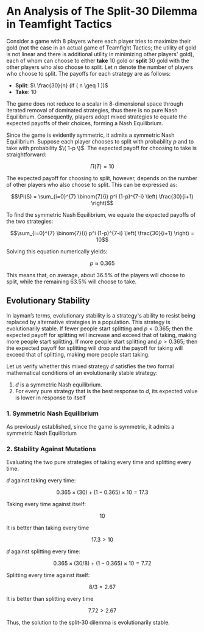 # An Analysis of The Split-30 Dilemma in Teamfight Tactics
Consider a game with 8 players where each player tries to maximize their gold (not the case in an actual game of Teamfight Tactics; the utility of gold is not linear and there is additional utility in minimizing other players' gold), each of whom can choose to either **take** 10 gold or **split** 30 gold with the other players who also choose to split. Let $n$ denote the number of players who choose to split. The payoffs for each strategy are as follows:

- **Split**: $\ \frac{30}{n}   (if \( n \geq 1 \))\$
- **Take**: $10$

The game does not reduce to a scalar in 8-dimensional space through iterated removal of dominated strategies, thus there is no pure Nash Equilibrium. Consequently, players adopt mixed strategies to equate the expected payoffs of their choices, forming a Nash Equilibrium. 

Since the game is evidently symmetric, it admits a symmetric Nash Equilibrium. Suppose each player chooses to split with probability $p$ and to take with probability $\( 1-p \)$. The expected payoff for choosing to take is straightforward:

$$\Pi(T) = 10$$

The expected payoff for choosing to split, however, depends on the number of other players who also choose to split. This can be expressed as:

$$\Pi(S) = \sum_{i=0}^{7} \binom{7}{i} p^i (1-p)^{7-i} \left( \frac{30}{i+1} \right)$$

To find the symmetric Nash Equilibrium, we equate the expected payoffs of the two strategies:

$$\sum_{i=0}^{7} \binom{7}{i} p^i (1-p)^{7-i} \left( \frac{30}{i+1} \right) = 10$$

Solving this equation numerically yields:

$$p \approx 0.365$$

This means that, on average, about 36.5% of the players will choose to split, while the remaining 63.5% will choose to take. 

## Evolutionary Stability

In layman’s terms, evolutionary stability is a strategy's ability to resist being replaced by alternative strategies in a population. This strategy is evolutionarily stable. If fewer people start splitting and $p<0.365$; then the expected payoff for splitting will increase and exceed that of taking, making more people start splitting. If more people start splitting and $p>0.365$; then the expected payoff for splitting will drop and the payoff for taking will exceed that of splitting, making more people start taking.

Let us verify whether this mixed strategy $d$ satisfies the two formal mathematical conditions of an evolutionarily stable strategy:

1. $d$ is a symmetric Nash equilibrium.
2. For every pure strategy that is the best response to $d$, its expected value is lower in response to itself

### 1. Symmetric Nash Equilibrium

As previously established, since the game is symmetric, it admits a symmetric Nash Equilibrium

### 2. Stability Against Mutations

Evaluating the two pure strategies of taking every time and splitting every time.

$d$ against taking every time:

$$0.365 \times (30) + (1 - 0.365) \times 10 = 17.3$$

Taking every time against itself: 

$$10$$

It is better than taking every time

$$17.3 > 10$$

$d$ against splitting every time:

$$0.365 \times (30/8) + (1 - 0.365) \times 10 = 7.72$$

Splitting every time against itself:

$$8/3 = 2.67$$ 

It is better than splitting every time

$$7.72 > 2.67$$

Thus, the solution to the split-30 dilemma is evolutionarily stable. 
